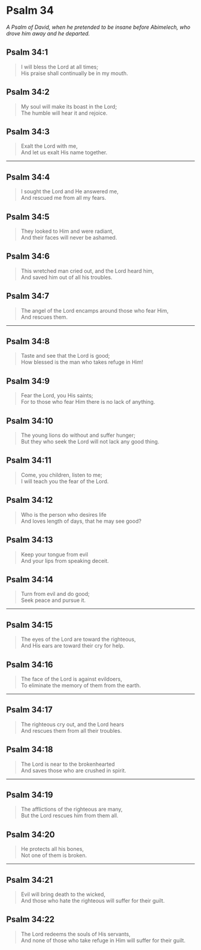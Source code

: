 # Psalm 34

_A Psalm of David, when he pretended to be insane before Abimelech, who drove him away and he departed._

## Psalm 34:1

> I will bless the Lord at all times;  
> His praise shall continually be in my mouth.

## Psalm 34:2

> My soul will make its boast in the Lord;  
> The humble will hear it and rejoice.

## Psalm 34:3

> Exalt the Lord with me,  
> And let us exalt His name together.

---

## Psalm 34:4

> I sought the Lord and He answered me,  
> And rescued me from all my fears.

## Psalm 34:5

> They looked to Him and were radiant,  
> And their faces will never be ashamed.

## Psalm 34:6

> This wretched man cried out, and the Lord heard him,  
> And saved him out of all his troubles.

## Psalm 34:7

> The angel of the Lord encamps around those who fear Him,  
> And rescues them.

---

## Psalm 34:8

> Taste and see that the Lord is good;  
> How blessed is the man who takes refuge in Him!

## Psalm 34:9

> Fear the Lord, you His saints;  
> For to those who fear Him there is no lack of anything.

## Psalm 34:10

> The young lions do without and suffer hunger;  
> But they who seek the Lord will not lack any good thing.

## Psalm 34:11

> Come, you children, listen to me;  
> I will teach you the fear of the Lord.

## Psalm 34:12

> Who is the person who desires life  
> And loves length of days, that he may see good?

## Psalm 34:13

> Keep your tongue from evil  
> And your lips from speaking deceit.

## Psalm 34:14

> Turn from evil and do good;  
> Seek peace and pursue it.

---

## Psalm 34:15

> The eyes of the Lord are toward the righteous,  
> And His ears are toward their cry for help.

## Psalm 34:16

> The face of the Lord is against evildoers,  
> To eliminate the memory of them from the earth.

---

## Psalm 34:17

> The righteous cry out, and the Lord hears  
> And rescues them from all their troubles.

## Psalm 34:18

> The Lord is near to the brokenhearted  
> And saves those who are crushed in spirit.

---

## Psalm 34:19

> The afflictions of the righteous are many,  
> But the Lord rescues him from them all.

## Psalm 34:20

> He protects all his bones,  
> Not one of them is broken.

---

## Psalm 34:21

> Evil will bring death to the wicked,  
> And those who hate the righteous will suffer for their guilt.

## Psalm 34:22

> The Lord redeems the souls of His servants,  
> And none of those who take refuge in Him will suffer for their guilt.

